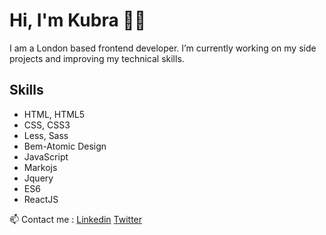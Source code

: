 # Hi, I'm Kubra 👋🏽

I am a London based frontend developer. I’m currently working on my side projects and improving my technical skills.

## Skills
* HTML, HTML5
* CSS, CSS3
* Less, Sass
* Bem-Atomic Design
* JavaScript
* Markojs
* Jquery
* ES6
* ReactJS

📫 Contact me : [Linkedin](https://www.linkedin.com/in/kubraglr/) [Twitter](https://twitter.com/kubragulr)
